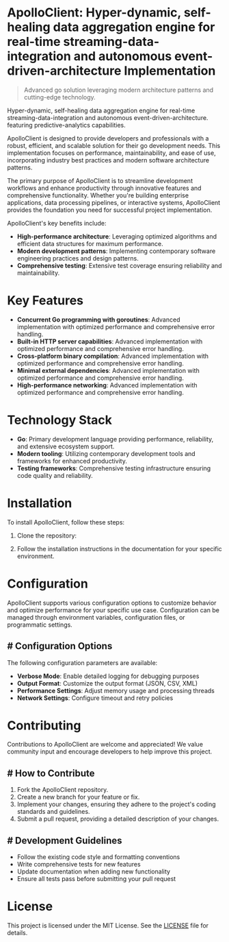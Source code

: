 <!-- fallback_ApolloClient_20251003200451_52301 -->

# ApolloClient: Hyper-dynamic, self-healing data aggregation engine for real-time streaming-data-integration and autonomous event-driven-architecture Implementation
> Advanced go solution leveraging modern architecture patterns and cutting-edge technology.

Hyper-dynamic, self-healing data aggregation engine for real-time streaming-data-integration and autonomous event-driven-architecture. featuring predictive-analytics capabilities.

ApolloClient is designed to provide developers and professionals with a robust, efficient, and scalable solution for their go development needs. This implementation focuses on performance, maintainability, and ease of use, incorporating industry best practices and modern software architecture patterns.

The primary purpose of ApolloClient is to streamline development workflows and enhance productivity through innovative features and comprehensive functionality. Whether you're building enterprise applications, data processing pipelines, or interactive systems, ApolloClient provides the foundation you need for successful project implementation.

ApolloClient's key benefits include:

* **High-performance architecture**: Leveraging optimized algorithms and efficient data structures for maximum performance.
* **Modern development patterns**: Implementing contemporary software engineering practices and design patterns.
* **Comprehensive testing**: Extensive test coverage ensuring reliability and maintainability.

# Key Features

* **Concurrent Go programming with goroutines**: Advanced implementation with optimized performance and comprehensive error handling.
* **Built-in HTTP server capabilities**: Advanced implementation with optimized performance and comprehensive error handling.
* **Cross-platform binary compilation**: Advanced implementation with optimized performance and comprehensive error handling.
* **Minimal external dependencies**: Advanced implementation with optimized performance and comprehensive error handling.
* **High-performance networking**: Advanced implementation with optimized performance and comprehensive error handling.

# Technology Stack

* **Go**: Primary development language providing performance, reliability, and extensive ecosystem support.
* **Modern tooling**: Utilizing contemporary development tools and frameworks for enhanced productivity.
* **Testing frameworks**: Comprehensive testing infrastructure ensuring code quality and reliability.

# Installation

To install ApolloClient, follow these steps:

1. Clone the repository:


2. Follow the installation instructions in the documentation for your specific environment.

# Configuration

ApolloClient supports various configuration options to customize behavior and optimize performance for your specific use case. Configuration can be managed through environment variables, configuration files, or programmatic settings.

## # Configuration Options

The following configuration parameters are available:

* **Verbose Mode**: Enable detailed logging for debugging purposes
* **Output Format**: Customize the output format (JSON, CSV, XML)
* **Performance Settings**: Adjust memory usage and processing threads
* **Network Settings**: Configure timeout and retry policies

# Contributing

Contributions to ApolloClient are welcome and appreciated! We value community input and encourage developers to help improve this project.

## # How to Contribute

1. Fork the ApolloClient repository.
2. Create a new branch for your feature or fix.
3. Implement your changes, ensuring they adhere to the project's coding standards and guidelines.
4. Submit a pull request, providing a detailed description of your changes.

## # Development Guidelines

* Follow the existing code style and formatting conventions
* Write comprehensive tests for new features
* Update documentation when adding new functionality
* Ensure all tests pass before submitting your pull request

# License

This project is licensed under the MIT License. See the [LICENSE](https://github.com/Nurulika/ApolloClient/blob/main/LICENSE) file for details.
